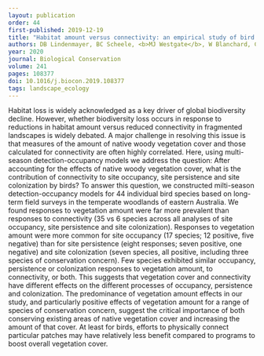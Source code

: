 ```yaml
---
layout: publication
order: 44
first-published: 2019-12-19
title: "Habitat amount versus connectivity: an empirical study of bird responses."
authors: DB Lindenmayer, BC Scheele, <b>MJ Westgate</b>, W Blanchard, CN Foster, J Stein, M Crane, D Florance
year: 2020
journal: Biological Conservation
volume: 241
pages: 108377
doi: 10.1016/j.biocon.2019.108377
tags: landscape_ecology
---
```

Habitat loss is widely acknowledged as a key driver of global biodiversity decline. However, whether biodiversity loss occurs in response to reductions in habitat amount versus reduced connectivity in fragmented landscapes is widely debated. A major challenge in resolving this issue is that measures of the amount of native woody vegetation cover and those calculated for connectivity are often highly correlated. Here, using multi-season detection-occupancy models we address the question: After accounting for the effects of native woody vegetation cover, what is the contribution of connectivity to site occupancy, site persistence and site colonization by birds? To answer this question, we constructed milti-season detection-occupancy models for 44 individual bird species based on long-term field surveys in the temperate woodlands of eastern Australia. We found responses to vegetation amount were far more prevalent than responses to connectivity (35 vs 6 species across all analyses of site occupancy, site persistence and site colonization). Responses to vegetation amount were more common for site occupancy (17 species; 12 positive, five negative) than for site persistence (eight responses; seven positive, one negative) and site colonization (seven species, all positive, including three species of conservation concern). Few species exhibited similar occupancy, persistence or colonization responses to vegetation amount, to connectivity, or both. This suggests that vegetation cover and connectivity have different effects on the different processes of occupancy, persistence and colonization. The predominance of vegetation amount effects in our study, and particularly positive effects of vegetation amount for a range of species of conservation concern, suggest the critical importance of both conserving existing areas of native vegetation cover and increasing the amount of that cover. At least for birds, efforts to physically connect particular patches may have relatively less benefit compared to programs to boost overall vegetation cover.